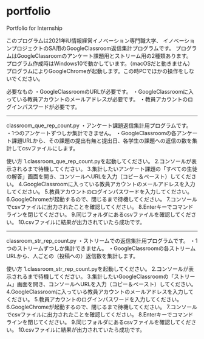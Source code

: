 # portfolio
Portfolio for Internship

このプログラムは2021年iU情報経営イノベーション専門職大学、
イノベーションプロジェクトのSA用のGoogleClassroom返信集計プログラムです。
プログラムはGoogleClassroomのアンケート課題用とストリーム用の2種類あります。
プログラム作成時はWindows10で動かしています。（macOSだと動きません）
プログラムによりGoogleChromeが起動します。この時PCでほかの操作をしないでください。

必要なもの
・GoogleClassroomのURLが必要です。
・GoogleClassroomに入っている教員アカウントのメールアドレスが必要です。
・教員アカウントのログインパスワードが必要です。

-----------------------------------

classroom_que_rep_count.py
・アンケート課題返信集計用プログラムです。
・1つのアンケートずつしか集計できません。
・GoogleClassroomの各アンケート課題URLから、その課題の提出有無と提出日、各学生の課題への返信の数を集計してcsvファイルにします。

使い方
1.classroom_que_rep_count.pyを起動してください。
2.コンソールが表示されるまで待機してください。
3.集計したいアンケート課題の「すべての生徒の解答」画面を開き、コンソールへURLを入力（コピー＆ペースト）してください。
4.GoogleClassroomに入っている教員アカウントのメールアドレスを入力してください。
5.教員アカウントのログインパスワードを入力してください。
6.GoogleChromeが起動するので、閉じるまで待機してください。
7.コンソールでcsvファイルに出力されたことを確認してください。
8.Enterキーでコマンドラインを閉じてください。
9.同じフォルダにあるcsvファイルを確認してください。
10.csvファイルに結果が出力されていたら成功です。

-----------------------------------

classroom_str_rep_count.py
・ストリームでの返信集計用プログラムです。
・1つのストリームずつしか集計できません。
・GoogleClassroomの各ストリームURLから、人ごとの（投稿への）返信数を集計します。

使い方
1.classroom_str_rep_count.pyを起動してください。
2.コンソールが表示されるまで待機してください。
3.集計したいGoogleClassroomの「ストリーム」画面を開き、コンソールへURLを入力（コピー＆ペースト）してください。
4.GoogleClassroomに入っている教員アカウントのメールアドレスを入力してください。
5.教員アカウントのログインパスワードを入力してください。
6.GoogleChromeが起動するので、閉じるまで待機してください。
7.コンソールでcsvファイルに出力されたことを確認してください。
8.Enterキーでコマンドラインを閉じてください。
9.同じフォルダにあるcsvファイルを確認してください。
10.csvファイルに結果が出力されていたら成功です。
